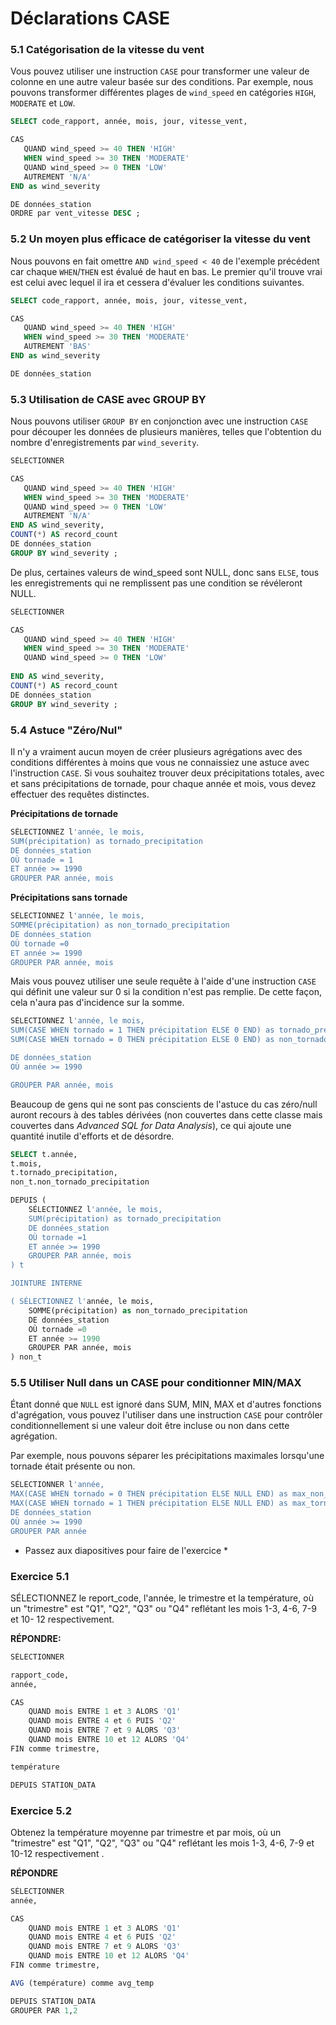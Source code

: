 

# Déclarations CASE

### 5.1 Catégorisation de la vitesse du vent

Vous pouvez utiliser une instruction `CASE` pour transformer une valeur de colonne en une autre valeur basée sur des conditions. Par exemple, nous pouvons transformer différentes plages de `wind_speed` en catégories `HIGH`, `MODERATE` et `LOW`.

```SQL
SELECT code_rapport, année, mois, jour, vitesse_vent,

CAS
   QUAND wind_speed >= 40 THEN 'HIGH'
   WHEN wind_speed >= 30 THEN 'MODERATE'
   QUAND wind_speed >= 0 THEN 'LOW'
   AUTREMENT 'N/A'
END as wind_severity

DE données_station
ORDRE par vent_vitesse DESC ;
```

### 5.2 Un moyen plus efficace de catégoriser la vitesse du vent

Nous pouvons en fait omettre `AND wind_speed < 40` de l'exemple précédent car chaque `WHEN`/`THEN` est évalué de haut en bas. Le premier qu'il trouve vrai est celui avec lequel il ira et cessera d'évaluer les conditions suivantes.

```SQL
SELECT code_rapport, année, mois, jour, vitesse_vent,

CAS
   QUAND wind_speed >= 40 THEN 'HIGH'
   WHEN wind_speed >= 30 THEN 'MODERATE'
   AUTREMENT 'BAS'
END as wind_severity

DE données_station
```

### 5.3 Utilisation de CASE avec GROUP BY

Nous pouvons utiliser `GROUP BY` en conjonction avec une instruction `CASE` pour découper les données de plusieurs manières, telles que l'obtention du nombre d'enregistrements par `wind_severity`.

```SQL
SÉLECTIONNER

CAS
   QUAND wind_speed >= 40 THEN 'HIGH'
   WHEN wind_speed >= 30 THEN 'MODERATE'
   QUAND wind_speed >= 0 THEN 'LOW'
   AUTREMENT 'N/A'
END AS wind_severity,
COUNT(*) AS record_count
DE données_station
GROUP BY wind_severity ;
```

De plus, certaines valeurs de wind_speed sont NULL, donc sans `ELSE`, tous les enregistrements qui ne remplissent pas une condition se révéleront NULL.

```SQL
SÉLECTIONNER

CAS
   QUAND wind_speed >= 40 THEN 'HIGH'
   WHEN wind_speed >= 30 THEN 'MODERATE'
   QUAND wind_speed >= 0 THEN 'LOW'
 
END AS wind_severity,
COUNT(*) AS record_count
DE données_station
GROUP BY wind_severity ;
```

### 5.4 Astuce "Zéro/Nul"

Il n'y a vraiment aucun moyen de créer plusieurs agrégations avec des conditions différentes à moins que vous ne connaissiez une astuce avec l'instruction `CASE`. Si vous souhaitez trouver deux précipitations totales, avec et sans précipitations de tornade, pour chaque année et mois, vous devez effectuer des requêtes distinctes.

**Précipitations de tornade**
```SQL
SÉLECTIONNEZ l'année, le mois,
SUM(précipitation) as tornado_precipitation
DE données_station
OÙ tornade = 1
ET année >= 1990
GROUPER PAR année, mois
```

**Précipitations sans tornade**
```SQL
SÉLECTIONNEZ l'année, le mois,
SOMME(précipitation) as non_tornado_precipitation
DE données_station
OÙ tornade =0
ET année >= 1990
GROUPER PAR année, mois
```

Mais vous pouvez utiliser une seule requête à l'aide d'une instruction `CASE` qui définit une valeur sur 0 si la condition n'est pas remplie. De cette façon, cela n'aura pas d'incidence sur la somme.

```SQL
SÉLECTIONNEZ l'année, le mois,
SUM(CASE WHEN tornado = 1 THEN précipitation ELSE 0 END) as tornado_precipitation,
SUM(CASE WHEN tornado = 0 THEN précipitation ELSE 0 END) as non_tornado_precipitation

DE données_station
OÙ année >= 1990

GROUPER PAR année, mois
```

Beaucoup de gens qui ne sont pas conscients de l'astuce du cas zéro/null auront recours à des tables dérivées (non couvertes dans cette classe mais couvertes dans _Advanced SQL for Data Analysis_), ce qui ajoute une quantité inutile d'efforts et de désordre.

```SQL
SELECT t.année,
t.mois,
t.tornado_precipitation,
non_t.non_tornado_precipitation

DEPUIS (
    SÉLECTIONNEZ l'année, le mois,
    SUM(précipitation) as tornado_precipitation
    DE données_station
    OÙ tornade =1
    ET année >= 1990
    GROUPER PAR année, mois
) t

JOINTURE INTERNE

( SÉLECTIONNEZ l'année, le mois,
    SOMME(précipitation) as non_tornado_precipitation
    DE données_station
    OÙ tornade =0
    ET année >= 1990
    GROUPER PAR année, mois
) non_t
```

### 5.5 Utiliser Null dans un CASE pour conditionner MIN/MAX

Étant donné que `NULL` est ignoré dans SUM, MIN, MAX et d'autres fonctions d'agrégation, vous pouvez l'utiliser dans une instruction `CASE` pour contrôler conditionnellement si une valeur doit être incluse ou non dans cette agrégation.

Par exemple, nous pouvons séparer les précipitations maximales lorsqu'une tornade était présente ou non.

```SQL
SÉLECTIONNER l'année,
MAX(CASE WHEN tornado = 0 THEN précipitation ELSE NULL END) as max_non_tornado_precipitation,
MAX(CASE WHEN tornado = 1 THEN précipitation ELSE NULL END) as max_tornado_precipitation
DE données_station
OÙ année >= 1990
GROUPER PAR année
```

* Passez aux diapositives pour faire de l'exercice *


### Exercice 5.1

SÉLECTIONNEZ le report_code, l'année, le trimestre et la température, où un "trimestre" est "Q1", "Q2", "Q3" ou "Q4" reflétant les mois 1-3, 4-6, 7-9 et 10- 12 respectivement.

**RÉPONDRE:**

```SQL
SÉLECTIONNER

rapport_code,
année,

CAS
    QUAND mois ENTRE 1 et 3 ALORS 'Q1'
    QUAND mois ENTRE 4 et 6 PUIS 'Q2'
    QUAND mois ENTRE 7 et 9 ALORS 'Q3'
    QUAND mois ENTRE 10 et 12 ALORS 'Q4'
FIN comme trimestre,

température

DEPUIS STATION_DATA
```

### Exercice 5.2

Obtenez la température moyenne par trimestre et par mois, où un "trimestre" est "Q1", "Q2", "Q3" ou "Q4" reflétant les mois 1-3, 4-6, 7-9 et 10-12 respectivement .

**RÉPONDRE**

```SQL
SÉLECTIONNER
année,

CAS
    QUAND mois ENTRE 1 et 3 ALORS 'Q1'
    QUAND mois ENTRE 4 et 6 PUIS 'Q2'
    QUAND mois ENTRE 7 et 9 ALORS 'Q3'
    QUAND mois ENTRE 10 et 12 ALORS 'Q4'
FIN comme trimestre,

AVG (température) comme avg_temp

DEPUIS STATION_DATA
GROUPER PAR 1,2
```

